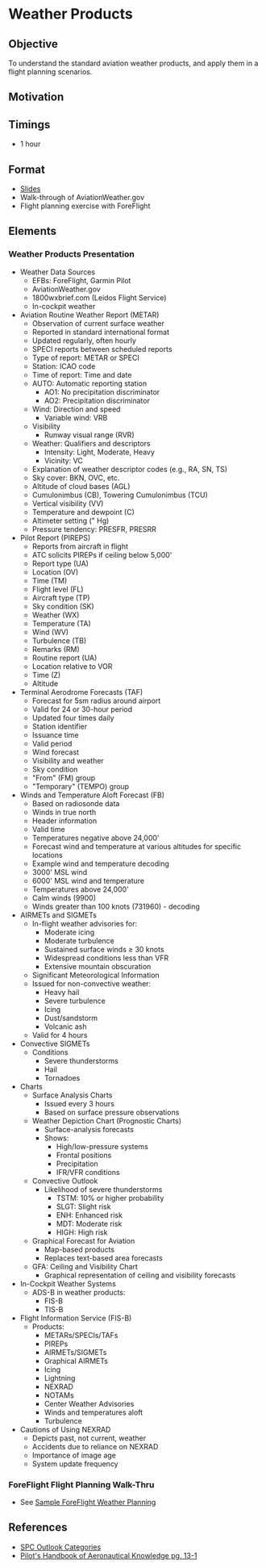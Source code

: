 # Weather Products

## Objective

To understand the standard aviation weather products, and apply them in a flight planning scenarios.

## Motivation

## Timings

- 1 hour

## Format

- [Slides](/slides/weather-products.pdf)
- Walk-through of AviationWeather.gov
- Flight planning exercise with ForeFlight

## Elements

### Weather Products Presentation

- Weather Data Sources
  - EFBs: ForeFlight, Garmin Pilot
  - AviationWeather.gov
  - 1800wxbrief.com (Leidos Flight Service)
  - In-cockpit weather
- Aviation Routine Weather Report (METAR)
  - Observation of current surface weather
  - Reported in standard international format
  - Updated regularly, often hourly
  - SPECI reports between scheduled reports
  - Type of report: METAR or SPECI
  - Station: ICAO code
  - Time of report: Time and date
  - AUTO: Automatic reporting station
    - AO1: No precipitation discriminator
    - AO2: Precipitation discriminator
  - Wind: Direction and speed
    - Variable wind: VRB
  - Visibility
    - Runway visual range (RVR)
  - Weather: Qualifiers and descriptors
    - Intensity: Light, Moderate, Heavy
    - Vicinity: VC
  - Explanation of weather descriptor codes (e.g., RA, SN, TS)
  - Sky cover: BKN, OVC, etc.
  - Altitude of cloud bases (AGL)
  - Cumulonimbus (CB), Towering Cumulonimbus (TCU)
  - Vertical visibility (VV)
  - Temperature and dewpoint (C)
  - Altimeter setting (" Hg)
  - Pressure tendency: PRESFR, PRESRR
- Pilot Report (PIREPS)
  - Reports from aircraft in flight
  - ATC solicits PIREPs if ceiling below 5,000'
  - Report type (UA)
  - Location (OV)
  - Time (TM)
  - Flight level (FL)
  - Aircraft type (TP)
  - Sky condition (SK)
  - Weather (WX)
  - Temperature (TA)
  - Wind (WV)
  - Turbulence (TB)
  - Remarks (RM)
  - Routine report (UA)
  - Location relative to VOR
  - Time (Z)
  - Altitude
- Terminal Aerodrome Forecasts (TAF)
  - Forecast for 5sm radius around airport
  - Valid for 24 or 30-hour period
  - Updated four times daily
  - Station identifier
  - Issuance time
  - Valid period
  - Wind forecast
  - Visibility and weather
  - Sky condition
  - "From" (FM) group
  - "Temporary" (TEMPO) group
- Winds and Temperature Aloft Forecast (FB)
  - Based on radiosonde data
  - Winds in true north
  - Header information
  - Valid time
  - Temperatures negative above 24,000'
  - Forecast wind and temperature at various altitudes for specific locations
  - Example wind and temperature decoding
  - 3000' MSL wind
  - 6000' MSL wind and temperature
  - Temperatures above 24,000'
  - Calm winds (9900)
  - Winds greater than 100 knots (731960) - decoding
- AIRMETs and SIGMETs
  - In-flight weather advisories for:
    - Moderate icing
    - Moderate turbulence
    - Sustained surface winds ≥ 30 knots
    - Widespread conditions less than VFR
    - Extensive mountain obscuration
  - Significant Meteorological Information
  - Issued for non-convective weather:
    - Heavy hail
    - Severe turbulence
    - Icing
    - Dust/sandstorm
    - Volcanic ash
  - Valid for 4 hours
- Convective SIGMETs
  - Conditions
    - Severe thunderstorms
    - Hail
    - Tornadoes
- Charts
  - Surface Analysis Charts
    - Issued every 3 hours
    - Based on surface pressure observations
  - Weather Depiction Chart (Prognostic Charts)
    - Surface-analysis forecasts
    - Shows:
      - High/low-pressure systems
      - Frontal positions
      - Precipitation
      - IFR/VFR conditions
  - Convective Outlook
    - Likelihood of severe thunderstorms
      - TSTM: 10% or higher probability
      - SLGT: Slight risk
      - ENH: Enhanced risk
      - MDT: Moderate risk
      - HIGH: High risk
  - Graphical Forecast for Aviation
    - Map-based products
    - Replaces text-based area forecasts
  - GFA: Ceiling and Visibility Chart
    - Graphical representation of ceiling and visibility forecasts
- In-Cockpit Weather Systems
  - ADS-B in weather products:
    - FIS-B
    - TIS-B
- Flight Information Service (FIS-B)
  - Products:
    - METARs/SPECIs/TAFs
    - PIREPs
    - AIRMETs/SIGMETs
    - Graphical AIRMETs
    - Icing
    - Lightning
    - NEXRAD
    - NOTAMs
    - Center Weather Advisories
    - Winds and temperatures aloft
    - Turbulence
- Cautions of Using NEXRAD
  - Depicts past, not current, weather
  - Accidents due to reliance on NEXRAD
  - Importance of image age
  - System update frequency

### ForeFlight Flight Planning Walk-Thru

- See [Sample ForeFlight Weather Planning](/docs/lesson-plans/technical/problems/foreflight-wx-flt-plan)

## References

- [SPC Outlook Categories](https://www.spc.noaa.gov/misc/SPC_probotlk_info.html)
- [Pilot's Handbook of Aeronautical Knowledge pg. 13-1](/_references/PHAK/13-1)
